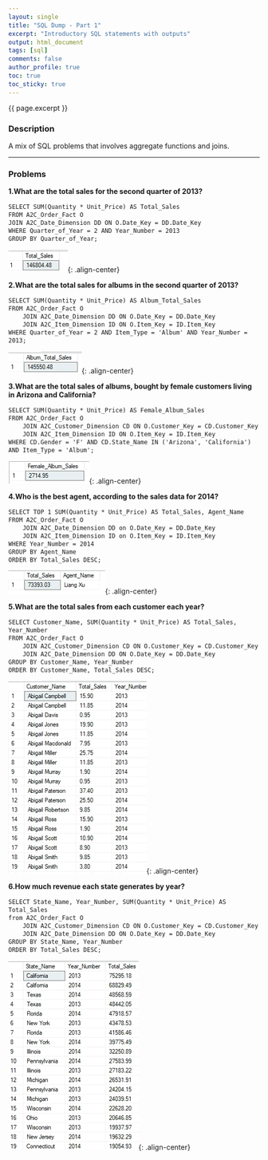 ```yaml
---
layout: single
title: "SQL Dump - Part 1"
excerpt: "Introductory SQL statements with outputs"
output: html_document
tags: [sql]
comments: false
author_profile: true
toc: true
toc_sticky: true
---
```

{{ page.excerpt }}

### Description
A mix of SQL problems that involves aggregate functions and joins. 

---------------------------
### Problems
**1.What are the total sales for the second quarter of 2013?**
```
SELECT SUM(Quantity * Unit_Price) AS Total_Sales  
FROM A2C_Order_Fact O  
JOIN A2C_Date_Dimension DD ON O.Date_Key = DD.Date_Key  
WHERE Quarter_of_Year = 2 AND Year_Number = 2013  
GROUP BY Quarter_of_Year;  
 ```
![SQL1](\assets\images\sql1\1.png){: .align-center} 
 
**2.What are the total sales for albums in the second quarter of 2013?**
```
SELECT SUM(Quantity * Unit_Price) AS Album_Total_Sales  
FROM A2C_Order_Fact O  
	JOIN A2C_Date_Dimension DD ON O.Date_Key = DD.Date_Key  
	JOIN A2C_Item_Dimension ID ON O.Item_Key = ID.Item_Key  
WHERE Quarter_of_Year = 2 AND Item_Type = 'Album' AND Year_Number = 2013;  
```
![SQL2](\assets\images\sql1\2.png){: .align-center} 

**3.What are the total sales of albums, bought by female customers living in Arizona and California?**
```
SELECT SUM(Quantity * Unit_Price) AS Female_Album_Sales  
FROM A2C_Order_Fact O  
	JOIN A2C_Customer_Dimension CD ON O.Customer_Key = CD.Customer_Key  
	JOIN A2C_Item_Dimension ID ON O.Item_Key = ID.Item_Key  
WHERE CD.Gender = 'F' AND CD.State_Name IN ('Arizona', 'California') AND Item_Type = 'Album';  
```
![SQL3](\assets\images\sql1\3.png){: .align-center} 

**4.Who is the best agent, according to the sales data for 2014?**
```
SELECT TOP 1 SUM(Quantity * Unit_Price) AS Total_Sales, Agent_Name  
FROM A2C_Order_Fact O  
	JOIN A2C_Date_Dimension DD on O.Date_Key = DD.Date_Key  
	JOIN A2C_Item_Dimension ID on O.Item_Key = ID.Item_Key  
WHERE Year_Number = 2014  
GROUP BY Agent_Name  
ORDER BY Total_Sales DESC;  
```
![SQL4](\assets\images\sql1\4.png){: .align-center} 

**5.What are the total sales from each customer each year?**
```
SELECT Customer_Name, SUM(Quantity * Unit_Price) AS Total_Sales, Year_Number  
FROM A2C_Order_Fact O  
	JOIN A2C_Customer_Dimension CD ON O.Customer_Key = CD.Customer_Key  
	JOIN A2C_Date_Dimension DD ON O.Date_Key = DD.Date_Key  
GROUP BY Customer_Name, Year_Number  
ORDER BY Customer_Name, Total_Sales DESC;  
```
![SQL5](\assets\images\sql1\5.png){: .align-center} 

**6.How much revenue each state generates by year?**
```
SELECT State_Name, Year_Number, SUM(Quantity * Unit_Price) AS Total_Sales  
from A2C_Order_Fact O  
	JOIN A2C_Customer_Dimension CD ON O.Customer_Key = CD.Customer_Key  
	JOIN A2C_Date_Dimension DD ON O.Date_Key = DD.Date_Key  
GROUP BY State_Name, Year_Number  
ORDER BY Total_Sales DESC;  
```
![SQL6](\assets\images\sql1\6.png){: .align-center} 
 

